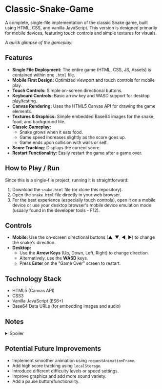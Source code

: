 # Classic-Snake-Game
A complete, single-file implementation of the classic Snake game, built using HTML, CSS, and vanilla JavaScript. This version is designed primarily for mobile devices, featuring touch controls and simple textures for visuals.

*A quick glimpse of the gameplay.*

## Features

*   **Single File Deployment:** The entire game (HTML, CSS, JS, Assets) is contained within one `.html` file.
*   **Mobile First Design:** Optimized viewport and touch controls for mobile play.
*   **Touch Controls:** Simple on-screen directional buttons.
*   **Keyboard Controls:** Basic arrow key and WASD support for desktop play/testing.
*   **Canvas Rendering:** Uses the HTML5 Canvas API for drawing the game elements.
*   **Textures & Graphics:** Simple embedded Base64 images for the snake, food, and background tile.
*   **Classic Gameplay:**
    *   Snake grows when it eats food.
    *   Game speed increases slightly as the score goes up.
    *   Game ends upon collision with walls or self.
*   **Score Tracking:** Displays the current score.
*   **Restart Functionality:** Easily restart the game after a game over.

## How to Play / Run

Since this is a single-file project, running it is straightforward:

1.  Download the `snake.html` file (or clone this repository).
2.  Open the `snake.html` file directly in your web browser.
3.  For the best experience (especially touch controls), open it on a mobile device or use your desktop browser's mobile device emulation mode (usually found in the developer tools - F12).

## Controls

*   **Mobile:** Use the on-screen directional buttons (▲, ▼, ◀, ▶) to change the snake's direction.
*   **Desktop:**
    *   Use the **Arrow Keys** (Up, Down, Left, Right) to change direction.
    *   Alternatively, use the **WASD** keys.
    *   Press **Enter** on the "Game Over" screen to restart.

## Technology Stack

*   HTML5 (Canvas API)
*   CSS3
*   Vanilla JavaScript (ES6+)
*   Base64 Data URLs (for embedding images and audio)

## Notes

<details><summary>Spoiler</summary>
**This was made by me for fun using AI.**
</details>

## Potential Future Improvements

*   Implement smoother animation using `requestAnimationFrame`.
*   Add high score tracking using `localStorage`.
*   Introduce different difficulty levels or speed settings.
*   Improve graphics and add more sound variety.
*   Add a pause button/functionality.
